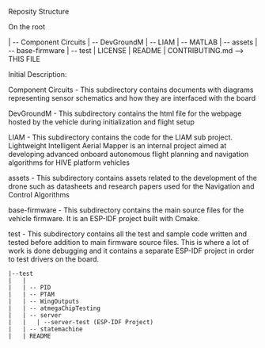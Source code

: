 Reposity Structure

On the root 

| -- Component Circuits
| -- DevGroundM
| -- LIAM
| -- MATLAB
| -- assets
| -- base-firmware
| -- test
| LICENSE
| README
| CONTRIBUTING.md --> THIS FILE

Initial Description:

Component Circuits
    - This subdirectory contains documents with diagrams representing sensor schematics and how they are interfaced with the board

DevGroundM
    - This subdirectory contains the html file for the webpage hosted by the vehicle during initialization and flight setup

LIAM
    - This subdirectory contains the code for the LIAM sub project. Lightweight Intelligent Aerial Mapper is an internal project aimed at developing advanced onboard autonomous flight planning and navigation algorithms for HIVE platform vehicles

assets
    - This subdirectory contains assets related to the development of the drone such as datasheets and research papers used for the Navigation and Control Algorithms

base-firmware
    - This subdirectory contains the main source files for the vehicle firmware. It is an ESP-IDF project built with Cmake. 

test
    - This subdirectory contains all the test and sample code written and tested before addition to main firmware source files. This is where a lot of work is done debugging and it contains a separate ESP-IDF project in order to test drivers on the board.

    |--test
    |   |
    |   | -- PID
    |   | -- PTAM
    |   | -- WingOutputs
    |   | -- atmegaChipTesting
    |   | -- server
    |   |   | --server-test (ESP-IDF Project)
    |   | -- statemachine
    |   | README

